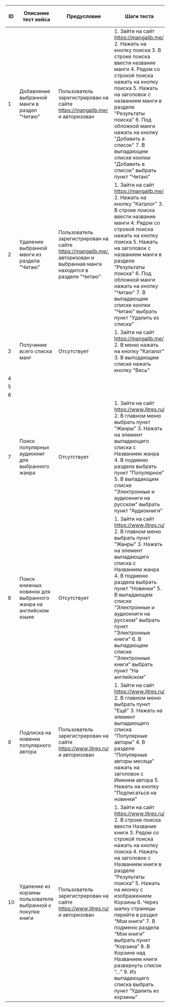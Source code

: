 | ID  | Описание тест кейса | Предусловие | Шаги теста | Тестовые данные | Фактический результат | Ожидаемый результат | Пройден/Не пройден |
| --- | --- | --- | --- | --- | --- | --- | --- |
| 1 | Добавление выбранной манги в раздел "Читаю" | Пользователь зарегистрирован на сайте https://mangalib.me/ и авторизован | 1. Зайти на сайт https://mangalib.me/ 2. Нажать на кнопку поиска 3. В строке поиска ввести название манги 4. Рядом со строкой поиска нажать на кнопку поиска 5. Нажать на заголовок с названием манги в разделе "Результаты поиска" 6. Под обложкой манги нажать на кнопку "Добавить в список" 7. В выпадающем списке конпки "Добавить в список" выбрать пункт "Читаю" | Название манги: "Контракт душ" | Кнопка "Добавить в список" поменяла свой цвет на зеленый и тескт на "Читаю" и появилось уведомление о том что изменения сохранены | Ожидаемый результат идентичен фактическому | Пройден |
| 2 | Удаление выбранной манги из раздела "Читаю" | Пользователь зарегистрирован на сайте  https://mangalib.me/, авторизован и выбранная манга находится в разделе   "Читаю"  | 1. Зайти на сайт  https://mangalib.me/ 2. Нажать на кнопку "Каталог" 3. В строке поиска ввести название манги 4. Рядом со строкой поиска нажать на кнопку поиска 5. Нажать на заголовок с названием манги в разделе "Результаты поиска" 6. Под обложкой манги нажать на кнопку "Читаю" 7. В выпадающем списке конпки "Читаю" выбрать пункт "Удалить из списка" | Название манги: "Контракт душ" | Кнопка "Читаю" поменяла свой цвет с зеленого на стандартный и тескт на "Добавить в список" и появилось уведомление о том что изменения сохранены | Ожидаемый результат идентичен фактическому | Пройден |
| 3 | Получение всего списка манг | Отсутствует | 1. Зайти на сайт https://mangalib.me/ 2. В меню нажать на кнопку "Каталог" 3. В выподающем списке нажать кнопку "Весь" | Отсутствуют | Получен полный список манг | Ожидаемый результат идентичен фактическому | Пройден |
| 4 | 
| 5 | 
| 6 | 
| 7 | Поиск популярных аудиокниг для выбранного жанра | Отсутствует | 1. Зайти на сайт https://www.litres.ru/ 2. В главном меню выбрать пункт "Жанры" 3. Нажать на элемент выпадающего списка с Названием жанра 4. В подменю раздела выбрать пункт "Популярное" 5. В выпадающем списке "Электронные и аудиокниги на русском" выбрать пункт "Аудиокниги” | Название жанра: “Современная проза” | Пользователю отображаются популярные аудиокниги для выбранного литературного жанра | Пользователю отображаются популярные аудиокниги для выбранного литературного жанра | Пройден |
| 8 | Поиск книжных новинок для выбранного жанра на английском языке | Отсутствует | 1. Зайти на сайт https://www.litres.ru/ 2. В главном меню выбрать пункт "Жанры" 3. Нажать на элемент выпадающего списка с Названием жанра 4.  В подменю раздела выбрать пункт "Новинки" 5. В выпадающем списке "Электронные и аудиокниги на русском" выбрать пункт "Электронные книги" 6. В выпадающем списке "Электронные книги" выбрать пункт "На английском” | Название жанра: “О бизнесе популярно” | Пользователю отображаются книжные новинки для выбранного литературного жанра на английском языке | Пользователю отображаются книжные новинки для выбранного литературного жанра на английском языке | Пройден |
| 9 | Подписка на новинки популярного автора | Пользователь зарегистрирован на сайте https://www.litres.ru/ и авторизован | 1. Зайти на сайт https://www.litres.ru/ 2. В главном меню выбрать пункт "Ещё" 3. Нажать на элемент выпадающего списка "Популярные авторы" 4. В разделе “Популярные авторы месяца” нажать на заголовок с Именем автора 5. Нажать на кнопку "Подписаться на новинки”  | Имя автора: “Фредрик Бакман” | Пользователь подписан на уведомления о новинках популярного автора. Кнопка “Подписаться на новинки” изменила свой статус на “Отписаться от автора” | Пользователь подписан на уведомления о новинках популярного автора. Кнопка “Подписаться на новинки” изменила свой статус | Пройден |
| 10 | Удаление из корзины пользователя выбранной к покупке книги | Пользователь зарегистрирован на сайте https://www.litres.ru/ и авторизован | 1. Зайти на сайт https://www.litres.ru/ 2. В строке поиска ввести Название книги 3. Рядом со строкой поиска нажать на кнопку поиска 4. Нажать на заголовок с Названием книги в разделе “Результаты поиска” 5. Нажать на иконку с изображением Корзины 6. Через шапку страницы перейти в раздел “Мои книги” 7. В подменю раздела “Мои книги” выбрать пункт “Корзина” 8. В Корзине над Названием книги развернуть список “…” 9. Из выпадающего списка выбрать пункт “Удалить из корзины” | Название книги: “Поющие в терновнике” | Только выбранная книга удаляется из корзины пользователя | Только выбранная книга удаляется из корзины пользователя | Пройден |
